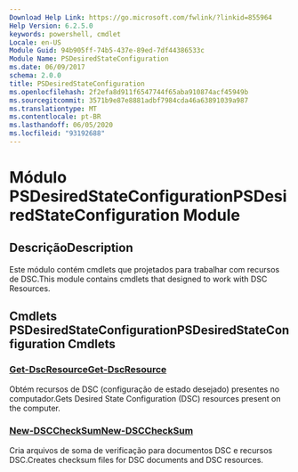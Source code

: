 ```yaml
---
Download Help Link: https://go.microsoft.com/fwlink/?linkid=855964
Help Version: 6.2.5.0
keywords: powershell, cmdlet
Locale: en-US
Module Guid: 94b905ff-74b5-437e-89ed-7df44386533c
Module Name: PSDesiredStateConfiguration
ms.date: 06/09/2017
schema: 2.0.0
title: PSDesiredStateConfiguration
ms.openlocfilehash: 2f2efa8d911f6547744f65aba910874acf45949b
ms.sourcegitcommit: 3571b9e87e8881adbf7984cda46a63891039a987
ms.translationtype: MT
ms.contentlocale: pt-BR
ms.lasthandoff: 06/05/2020
ms.locfileid: "93192688"
---
```

# <span data-ttu-id="d804c-103">Módulo PSDesiredStateConfiguration</span><span class="sxs-lookup"><span data-stu-id="d804c-103">PSDesiredStateConfiguration Module</span></span>

## <span data-ttu-id="d804c-104">Descrição</span><span class="sxs-lookup"><span data-stu-id="d804c-104">Description</span></span>
<span data-ttu-id="d804c-105">Este módulo contém cmdlets que projetados para trabalhar com recursos de DSC.</span><span class="sxs-lookup"><span data-stu-id="d804c-105">This module contains cmdlets that designed to work with DSC Resources.</span></span>

## <span data-ttu-id="d804c-106">Cmdlets PSDesiredStateConfiguration</span><span class="sxs-lookup"><span data-stu-id="d804c-106">PSDesiredStateConfiguration Cmdlets</span></span>

### [<span data-ttu-id="d804c-107">Get-DscResource</span><span class="sxs-lookup"><span data-stu-id="d804c-107">Get-DscResource</span></span>](Get-DscResource.md)
<span data-ttu-id="d804c-108">Obtém recursos de DSC (configuração de estado desejado) presentes no computador.</span><span class="sxs-lookup"><span data-stu-id="d804c-108">Gets Desired State Configuration (DSC) resources present on the computer.</span></span>

### [<span data-ttu-id="d804c-109">New-DSCCheckSum</span><span class="sxs-lookup"><span data-stu-id="d804c-109">New-DSCCheckSum</span></span>](New-DSCCheckSum.md)
<span data-ttu-id="d804c-110">Cria arquivos de soma de verificação para documentos DSC e recursos DSC.</span><span class="sxs-lookup"><span data-stu-id="d804c-110">Creates checksum files for DSC documents and DSC resources.</span></span>
